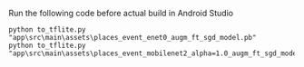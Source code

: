 Run the following code before actual build in Android Studio
```
python to_tflite.py "app\src\main\assets\places_event_enet0_augm_ft_sgd_model.pb"
python to_tflite.py "app\src\main\assets\places_event_mobilenet2_alpha=1.0_augm_ft_sgd_model.pb"
```